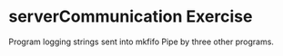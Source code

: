 # serverCommunication Exercise
Program logging strings sent into mkfifo Pipe by three other programs. 
